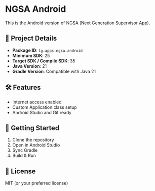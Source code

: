 # NGSA Android

This is the Android version of NGSA (Next Generation Supervisor App).

## 📱 Project Details

- **Package ID**: `lg.apps.ngsa.android`
- **Minimum SDK**: 25
- **Target SDK / Compile SDK**: 35
- **Java Version**: 21
- **Gradle Version**: Compatible with Java 21

## 🛠 Features

- Internet access enabled
- Custom Application class setup
- Android Studio and Git ready

## 🚀 Getting Started

1. Clone the repository
2. Open in Android Studio
3. Sync Gradle
4. Build & Run

## 📄 License

MIT (or your preferred license)
